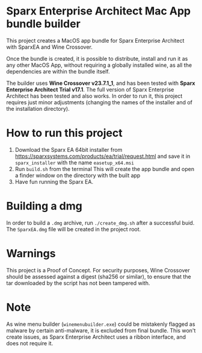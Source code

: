 # Sparx Enterprise Architect Mac App bundle builder

This project creates a MacOS app bundle for Sparx Enterprise Architect with SparxEA and Wine Crossover.

Once the bundle is created, it is possible to distribute, install and run it as any other MacOS App, without requiring a globally installed wine, as all the dependencies are within the bundle itself.

The builder uses **Wine Crossover v23.7.1_1**, and has been tested with **Sparx Enterprise Architect Trial v17.1**. The full version of Sparx Enterprise Architect has been tested and also works. In order to run it, this project requires just minor adjustments (changing the names of the installer and of the installation directory).

# How to run this project 

1) Download the Sparx EA 64bit installer from https://sparxsystems.com/products/ea/trial/request.html and save it in `sparx_installer` with the name `easetup_x64.msi`
2) Run `build.sh` from the terminal This will create the app bundle and open a finder window on the directory with the built app
3) Have fun running the Sparx EA.

# Building a dmg

In order to build a `.dmg` archive, run `./create_dmg.sh` after a successful buid. The `SparxEA.dmg` file will be created in the project root.

# Warnings

This project is a Proof of Concept. For security purposes, Wine Crossover should be assessed against a digest (sha256 or similar), to ensure that the tar downloaded by the script has not been tampered with.

# Note

As wine menu builder (`winemenubuilder.exe`) could be mistakenly flagged as malware by certain anti-malware, it is excluded from final bundle. This won't create issues, as Sparx Enterprise Architect uses a ribbon interface, and does not require it.

